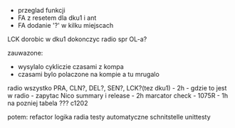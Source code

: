 
- przeglad funkcji
- FA z resetem dla dku1 i ant
- FA dodanie '?' w kilku miejscach

LCK dorobic w dku1
dokonczyc radio
spr OL-a?


zauwazone:
- wysylalo cykliczie czasami z kompa
- czasami bylo polaczone na kompie a tu mrugalo



radio wszystko PRA, CLN?, DEL?, SEN?, LCK?(tez dku1) - 2h - gdzie to jest w radio - zapytac Nico
summary i release - 2h
marcator check - 1075R - 1h
na pozniej tabela ???
c1202



potem:
refactor
logika radia
testy automatyczne schnitstelle
unittesty